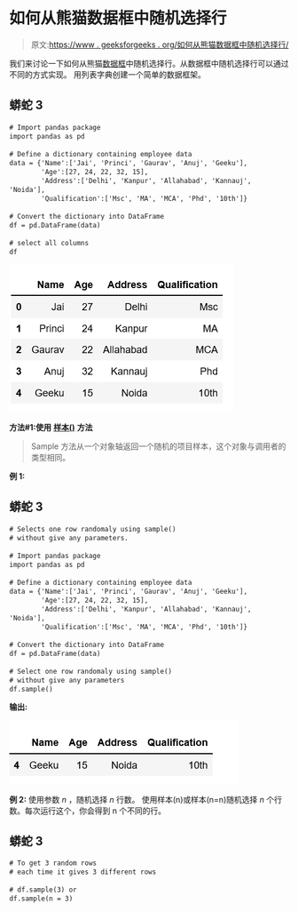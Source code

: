# 如何从熊猫数据框中随机选择行

> 原文:[https://www . geeksforgeeks . org/如何从熊猫数据框中随机选择行/](https://www.geeksforgeeks.org/how-to-randomly-select-rows-from-pandas-dataframe/)

我们来讨论一下如何从熊猫[数据框](https://www.geeksforgeeks.org/python-pandas-dataframe/)中随机选择行。从数据框中随机选择行可以通过不同的方式实现。
用列表字典创建一个简单的数据框架。

## 蟒蛇 3

```
# Import pandas package
import pandas as pd

# Define a dictionary containing employee data
data = {'Name':['Jai', 'Princi', 'Gaurav', 'Anuj', 'Geeku'],
        'Age':[27, 24, 22, 32, 15],
        'Address':['Delhi', 'Kanpur', 'Allahabad', 'Kannauj', 'Noida'],
        'Qualification':['Msc', 'MA', 'MCA', 'Phd', '10th']}

# Convert the dictionary into DataFrame
df = pd.DataFrame(data)

# select all columns
df
```

![](img/bec4efdef1012097c4978b86010d6f41.png)

**方法#1:使用** [**样本()**](https://www.geeksforgeeks.org/python-pandas-dataframe-sample/) **方法**

> Sample 方法从一个对象轴返回一个随机的项目样本，这个对象与调用者的类型相同。

**例 1:**

## 蟒蛇 3

```
# Selects one row randomaly using sample()
# without give any parameters.

# Import pandas package
import pandas as pd

# Define a dictionary containing employee data
data = {'Name':['Jai', 'Princi', 'Gaurav', 'Anuj', 'Geeku'],
        'Age':[27, 24, 22, 32, 15],
        'Address':['Delhi', 'Kanpur', 'Allahabad', 'Kannauj', 'Noida'],
        'Qualification':['Msc', 'MA', 'MCA', 'Phd', '10th']}

# Convert the dictionary into DataFrame
df = pd.DataFrame(data)

# Select one row randomaly using sample()
# without give any parameters
df.sample()
```

**输出:**

![](img/93b022596661bb4a900d946cfe1c2687.png)

**例 2:** 使用参数 *n* ，随机选择 *n* 行数。
使用样本(n)或样本(n=n)随机选择 *n* 个行数。每次运行这个，你会得到 n 个不同的行。

## 蟒蛇 3

```
# To get 3 random rows
# each time it gives 3 different rows

# df.sample(3) or
df.sample(n = 3)
```
